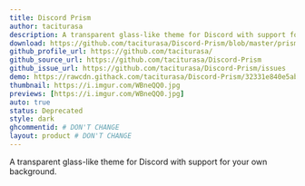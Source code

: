 ```yaml
---
title: Discord Prism
author: taciturasa
description: A transparent glass-like theme for Discord with support for your own background.
download: https://github.com/taciturasa/Discord-Prism/blob/master/prism.css
github_profile_url: https://github.com/taciturasa/
github_source_url: https://github.com/taciturasa/Discord-Prism
github_issue_url: https://github.com/taciturasa/Discord-Prism/issues
demo: https://rawcdn.githack.com/taciturasa/Discord-Prism/32331e840e5abb9b81f00ce8aaedcfb0f3ec87aa/prism.css
thumbnail: https://i.imgur.com/WBneQQ0.jpg
previews: [https://i.imgur.com/WBneQQ0.jpg]
auto: true
status: Deprecated
style: dark
ghcommentid: # DON'T CHANGE
layout: product # DON'T CHANGE
---
```

A transparent glass-like theme for Discord with support for your own background.